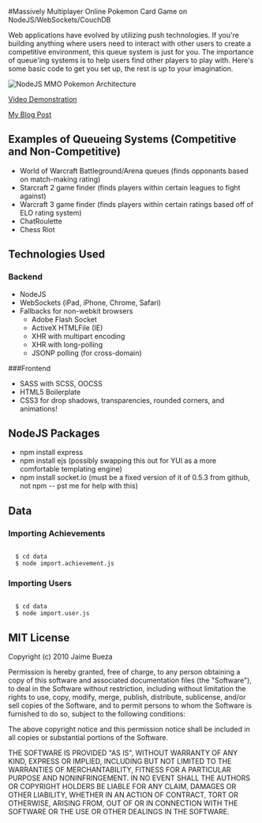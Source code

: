 #Massively Multiplayer Online Pokemon Card Game on NodeJS/WebSockets/CouchDB


Web applications have evolved by utilizing push technologies. If you're building anything where users need to interact with other users to create a competitive environment, this queue system is just for you. The importance of queue'ing systems is to help users find other players to play with. Here's some basic code to get you set up, the rest is up to your imagination.

![NodeJS MMO Pokemon Architecture](http://bueza.com/temp/mmo-cards-architecture.png) 

[Video Demonstration](http://youtu.be/Kcsjb1Isweo?hd=1)

[My Blog Post](http://jbueza.blogspot.com/2010/09/nodejs-hack-session-mmo-pokemon-with.html)

## Examples of Queueing Systems (Competitive and Non-Competitive)

* World of Warcraft Battleground/Arena queues (finds opponants based on match-making rating)
* Starcraft 2 game finder (finds players within certain leagues to fight against)
* Warcraft 3 game finder (finds players within certain ratings based off of ELO rating system)
* ChatRoulette 
* Chess Riot 

## Technologies Used

### Backend

* NodeJS
* WebSockets (iPad, iPhone, Chrome, Safari)
* Fallbacks for non-webkit browsers
  * Adobe Flash Socket
  * ActiveX HTMLFile (IE)
  * XHR with multipart encoding
  * XHR with long-polling
  * JSONP polling (for cross-domain)

###Frontend

* SASS with SCSS, OOCSS
* HTML5 Boilerplate
* CSS3 for drop shadows, transparencies, rounded corners, and animations!

## NodeJS Packages

* npm install express
* npm install ejs  (possibly swapping this out for YUI as a more comfortable templating engine)
* npm install socket.io (must be a fixed version of it of 0.5.3 from github, not npm -- pst me for help with this)


## Data 

### Importing Achievements
<code>
  $ cd data
  $ node import.achievement.js
</code>

### Importing Users
<code>
  $ cd data
  $ node import.user.js
</code>

## MIT License

Copyright (c) 2010 Jaime Bueza

Permission is hereby granted, free of charge, to any person obtaining a copy
of this software and associated documentation files (the "Software"), to deal
in the Software without restriction, including without limitation the rights
to use, copy, modify, merge, publish, distribute, sublicense, and/or sell
copies of the Software, and to permit persons to whom the Software is
furnished to do so, subject to the following conditions:

The above copyright notice and this permission notice shall be included in
all copies or substantial portions of the Software.

THE SOFTWARE IS PROVIDED "AS IS", WITHOUT WARRANTY OF ANY KIND, EXPRESS OR
IMPLIED, INCLUDING BUT NOT LIMITED TO THE WARRANTIES OF MERCHANTABILITY,
FITNESS FOR A PARTICULAR PURPOSE AND NONINFRINGEMENT. IN NO EVENT SHALL THE
AUTHORS OR COPYRIGHT HOLDERS BE LIABLE FOR ANY CLAIM, DAMAGES OR OTHER
LIABILITY, WHETHER IN AN ACTION OF CONTRACT, TORT OR OTHERWISE, ARISING FROM,
OUT OF OR IN CONNECTION WITH THE SOFTWARE OR THE USE OR OTHER DEALINGS IN
THE SOFTWARE.